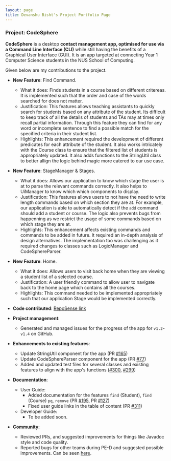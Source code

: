 ```yaml
---
layout: page
title: Devanshu Bisht's Project Portfolio Page
---
```


### Project: CodeSphere

**CodeSphere** is a desktop **contact management app, optimised for use via a Command Line Interface (CLI)** while still having the benefits of a Graphical User Interface (GUI). It is an app targeted at connecting Year 1 Computer Science students in the NUS School of Computing.

Given below are my contributions to the project.

* **New Feature**: Find Command.
  * What it does: Finds students in a course based on different critereas. It is implemented such that the order and case of the words searched for does not matter.
  * Justification: This features allows teaching assistants to quickly search for students based on any attribute of the student. Its difficult to keep track of all the details of students and TAs may at times only recall partial information. Through this feature they can find for any word or incomplete sentence to find a possible match for the specified criteria in their student list.
  * Highlights: This enhancement required the development of different predicates for each attribute of the student. It also works intricately with the Course class to ensure that the filtered list of students is appropriately updated. It also adds functions to the StringUtil class to better allign the logic behind magic more catered to our use case.

* **New Feature**: StageManager & Stages.
  * What it does: Allows our application to know which stage the user is at to parse the relevant commands correctly. It also helps to UiManager to know which which components to display.
  * Justification: This features allows users to not have the need to write length commands based on which section they are at. For example, our application is able to automatically detect if the `add` command should add a student or course. The logic also prevents bugs from happenning as we restrict the usage of some commands based on which stage they are at.
  * Highlights: This enhancement affects existing commands and commands to be added in future. It required an in-depth analysis of design alternatives. The implementation too was challenging as it required changes to classes such as LogicManager and CodeSphereParser.

* **New Feature**: Home.
  * What it does: Allows users to visit back home when they are viewing a student list of a selected course.
  * Justification: A user friendly command to allow user to navigate back to the home page which contains all the courses.
  * Highlights: This command needed to be implemented appropriately such that our application Stage would be implemented correctly.

* **Code contributed**: [RepoSense link](https://nus-cs2103-ay2324s1.github.io/tp-dashboard/?search=devanshu&sort=groupTitle&sortWithin=title&timeframe=commit&mergegroup=&groupSelect=groupByRepos&breakdown=true&checkedFileTypes=docs~functional-code~test-code&since=2023-09-22&tabOpen=true&tabType=authorship&tabAuthor=devanshubisht&tabRepo=AY2324S1-CS2103T-W15-4%2Ftp%5Bmaster%5D&authorshipIsMergeGroup=false&authorshipFileTypes=docs~functional-code~test-code&authorshipIsBinaryFileTypeChecked=false&authorshipIsIgnoredFilesChecked=false)

* **Project management**:
    * Generated and managed issues for the progress of the app for `v1.2`-`v1.4` on GitHub.

* **Enhancements to existing features**:
    * Update StringUtil component for the app (PR [#165](https://github.com/AY2324S1-CS2103T-W15-4/tp/pull/165))
    * Update CodeSphereParser component for the app (PR [#77](https://github.com/AY2324S1-CS2103T-W15-4/tp/pull/77))
    * Added and updated test files for several classes and existing features to align with the app's functions ([#300](https://github.com/AY2324S1-CS2103T-W15-4/tp/pull/300), [#299](https://github.com/AY2324S1-CS2103T-W15-4/tp/pull/#299))

* **Documentation**:
    * User Guide:
        * Added documentation for the features `find` (Student), `find` (Course) `pq`, `remove`  (PR [#195](https://github.com/AY2324S1-CS2103T-W15-4/tp/pull/195), PR [#127](https://github.com/AY2324S1-CS2103T-W15-4/tp/pull/127))
        * Fixed user guide links in the table of content (PR [#311](https://github.com/AY2324S1-CS2103T-W15-4/tp/pull/311))
    * Developer Guide:
        * To be added soon.

* **Community**:
    * Reviewed PRs, and suggested improvements for things like Javadoc style and code quality.
    * Reported bugs for other teams during PE-D and suggested possible improvements. Can be seen [here](https://github.com/devanshubisht/ped).
